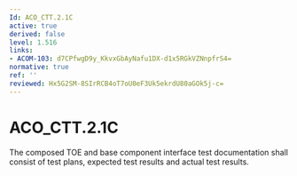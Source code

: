 ```yaml
---
Id: ACO_CTT.2.1C
active: true
derived: false
level: 1.516
links:
- ACOM-103: d7CPfwgD9y_KkvxGbAyNafu1DX-d1x5RGkVZNnpfrS4=
normative: true
ref: ''
reviewed: Hx5G2SM-8SIrRCB4oT7oU0eF3Uk5ekrdU80aGOk5j-c=
---
```


# ACO_CTT.2.1C

The composed TOE and base component interface test documentation shall consist of test plans, expected test results and actual test results.